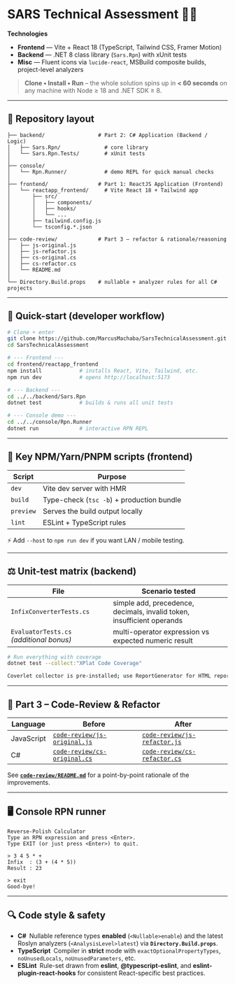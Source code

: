 ﻿# SARS Technical Assessment 🧑‍💻

**Technologies**  
* **Frontend** — Vite + React 18 (TypeScript, Tailwind CSS, Framer Motion)  
* **Backend** — .NET 8 class library (`Sars.Rpn`) with xUnit tests  
* **Misc** — Fluent icons via `lucide-react`, MSBuild composite builds, project-level analyzers  

> **Clone • Install • Run** – the whole solution spins up in **< 60 seconds** on any machine with Node ≥ 18 and .NET SDK ≥ 8.

---

## 📁 Repository layout

```text
├── backend/                 # Part 2: C# Application (Backend / Logic)
│   ├── Sars.Rpn/              # core library
│   └── Sars.Rpn.Tests/        # xUnit tests
│
├── console/
│   └── Rpn.Runner/            # demo REPL for quick manual checks
│
├── frontend/                # Part 1: ReactJS Application (Frontend)
│   └── reactapp_frontend/     # Vite React 18 + Tailwind app
│       ├── src/
│       │   ├── components/
│       │   ├── hooks/
│       │   └── ...
│       ├── tailwind.config.js
│       └── tsconfig.*.json
│
├── code-review/             # Part 3 – refactor & rationale/reasoning
│   ├── js-original.js
│   ├── js-refactor.js
│   ├── cs-original.cs
│   ├── cs-refactor.cs
│   └── README.md
│
└── Directory.Build.props    # nullable + analyzer rules for all C# projects
```                                                      

---

## 🚀 Quick-start (developer workflow)

```bash
# Clone + enter
git clone https://github.com/MarcusMachaba/SarsTechnicalAssessment.git
cd SarsTechnicalAssessment

# --- Frontend ---
cd frontend/reactapp_frontend
npm install            # installs React, Vite, Tailwind, etc.
npm run dev            # opens http://localhost:5173

# --- Backend ---
cd ../../backend/Sars.Rpn
dotnet test            # builds & runs all unit tests

# --- Console demo ---
cd ../../console/Rpn.Runner
dotnet run             # interactive RPN REPL
```

---

## 🎯 Key NPM/Yarn/PNPM scripts (frontend)

| Script    | Purpose                                    |
|-----------|--------------------------------------------|
| `dev`     | Vite dev server with HMR                   |
| `build`   | Type-check (`tsc -b`) + production bundle  |
| `preview` | Serves the build output locally            |
| `lint`    | ESLint + TypeScript rules                  |

⚡ Add `--host` to `npm run dev` if you want LAN / mobile testing.

---

## ⚖️ Unit-test matrix (backend)

| File                                    | Scenario tested                                                          |
|-----------------------------------------|--------------------------------------------------------------------------|
| `InfixConverterTests.cs`                | simple add, precedence, decimals, invalid token, insufficient operands   |
| `EvaluatorTests.cs` *(additional bonus)*| multi-operator expression vs expected numeric result                     |

```bash
# Run everything with coverage
dotnet test --collect:"XPlat Code Coverage"

Coverlet collector is pre-installed; use ReportGenerator for HTML reports if desired.
```

---

## 📝 Part 3 – Code-Review & Refactor

| Language    | Before                                                     | After                                                |
|-------------|------------------------------------------------------------|------------------------------------------------------|
| JavaScript  | [`code-review/js-original.js`](code-review/js_original.js) | [`code-review/js-refactor.js`](code-review/js_refactor.js) |
| C#          | [`code-review/cs-original.cs`](code-review/cs_original.cs) | [`code-review/cs-refactor.cs`](code-review/cs_refactor.cs) |

See **[`code-review/README.md`](code-review/README.md)** for a point-by-point rationale of the improvements.

---

## 🖥 Console RPN runner

```text
Reverse-Polish Calculator
Type an RPN expression and press <Enter>.
Type EXIT (or just press <Enter>) to quit.

> 3 4 5 * +
Infix  : (3 + (4 * 5))
Result : 23

> exit
Good-bye!
```

---

## 🔍 Code style & safety

* **C#** Nullable reference types **enabled** (`<Nullable>enable`) and the latest Roslyn analyzers (`<AnalysisLevel>latest`) via **`Directory.Build.props`**.  
* **TypeScript** Compiler in **strict** mode with `exactOptionalPropertyTypes`, `noUnusedLocals`, `noUnusedParameters`, etc.  
* **ESLint** Rule-set drawn from **eslint**, **@typescript-eslint**, and **eslint-plugin-react-hooks** for consistent React-specific best practices.
